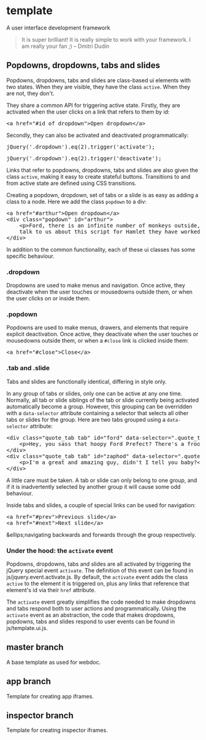 <h1>template</h1>

<p>A user interface development framework</p>

<blockquote>It is super brilliant! It is really simple to work with your framework. I am really your fan ;) – Dmitri Dudin</blockquote>

<h2>Popdowns, dropdowns, tabs and slides</h2>

<p>Popdowns, dropdowns, tabs and slides are class-based ui elements with two states. When they are visible, they have the class <code>active</code>. When they are not, they don't.</p>

<p>They share a common API for triggering active state. Firstly, they are activated when the user clicks on a link that refers to them by id:</p>

<pre class="html">&lt;a href=&quot;#id_of_dropdown&quot;&gt;Open dropdown&lt;/a&gt;</pre>

<p>Secondly, they can also be activated and deactivated programmatically:</p>

<pre class="js">jQuery('.dropdown').eq(2).trigger('activate');</pre>
<pre class="js">jQuery('.dropdown').eq(2).trigger('deactivate');</pre>

<p>Links that refer to popdowns, dropdowns, tabs and slides are also given the class <code>active</code>, making it easy to create stateful buttons. Transitions to and from active state are defined using CSS transitions.</p>

<p>Creating a popdown, dropdown, set of tabs or a slide is as easy as adding a class to a node. Here we add the class <code>popdown</code> to a div:</p>

<pre class="html">&lt;a href=&quot;#arthur&quot;&gt;Open dropdown&lt;/a&gt;
&lt;div class=&quot;popdown&quot; id=&quot;arthur&quot;&gt;
	&lt;p&gt;Ford, there is an infinite number of monkeys outside, who want to
	talk to us about this script for Hamlet they have worked out.&lt;/p&gt;
&lt;/div&gt;</pre>

<p>In addition to the common functionality, each of these ui classes has some specific behaviour.</p>

<h3>.dropdown</h3>

<p>Dropdowns are used to make menus and navigation. Once active, they deactivate when the user touches or mousedowns outside them, or when the user clicks on or inside them.</p>

<h3>.popdown</h3>

<p>Popdowns are used to make menus, drawers, and elements that require explicit deactivation. Once active, they deactivate when the user touches or mousedowns outside them, or when a <code>#close</code> link is clicked inside them:</p>

<pre class="html">&lt;a href=&quot;#close&quot;&gt;Close&lt;/a&gt;</pre>

<h3>.tab and .slide</h3>

<p>Tabs and slides are functionally identical, differing in style only.</p>

<p>In any group of tabs or slides, only one can be active at any one time. Normally, all tab or slide siblings of the tab or slide currently being activated automatically become a group. However, this grouping can be overridden with a <code>data-selector</code> attribute containing a selector that selects all other tabs or slides for the group. Here are two tabs grouped using a <code>data-selector</code> attribute:</p>

<pre class="html">&lt;div class=&quot;quote_tab tab&quot; id=&quot;ford&quot; data-selector=&quot;.quote_tab&quot;&gt;
	&lt;p&gt;Hey, you sass that hoopy Ford Prefect? There's a frood who really knows where his towel is.&lt;/p&gt;
&lt;/div&gt;
&lt;div class=&quot;quote_tab tab&quot; id=&quot;zaphod&quot; data-selector=&quot;.quote_tab&quot;&gt;
	&lt;p&gt;I'm a great and amazing guy, didn't I tell you baby?&lt;/p&gt;
&lt;/div&gt;</pre>

<p>A little care must be taken. A tab or slide can only belong to one group, and if it is inadvertently selected by another group it will cause some odd behaviour.</p>

<p>Inside tabs and slides, a couple of special links can be used for navigation:</p>

<pre>&lt;a href=&quot;#prev&quot;&gt;Previous slide&lt;/a&gt;
&lt;a href=&quot;#next&quot;&gt;Next slide&lt;/a&gt;</pre>

<p>&ellips;navigating backwards and forwards through the group respectively.</p>

<h3>Under the hood: the <code>activate</code> event</h3>

<p>Popdowns, dropdowns, tabs and slides are all activated by triggering the jQuery special event <code>activate</code>. The definition of this event can be found in js/jquery.event.activate.js. By default, the <code>activate</code> event adds the class <code>active</code> to the element it is triggered on, plus any links that reference that element's id via their <code>href</code> attribute.</p>

<p>The <code>activate</code> event greatly simplifies the code needed to make dropdowns and tabs respond both to user actions and programmatically. Using the <code>activate</code> event as an abstraction, the code that makes dropdowns, popdowns, tabs and slides respond to user events can be found in js/template.ui.js.</p>

<h2>master branch</h2>

<p>A base template as used for webdoc.</p>

<h2>app branch</h2>

<p>Template for creating app iframes.</p>

<h2>inspector branch</h2>

<p>Template for creating inspector iframes.</p>